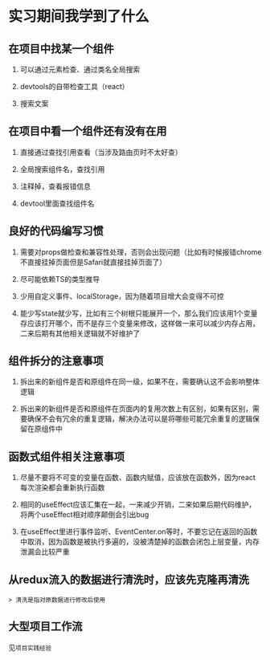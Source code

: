 <!--
 * @Description: 
 * @Author: caohaohao
 * @Date: 2021-05-06 17:36:47
 * @LastEditTime: 2021-05-18 21:26:19
 * @LastEditors: caohaohao
-->
# 实习期间我学到了什么

## 在项目中找某一个组件

1. 可以通过元素检查、通过类名全局搜索

2. devtools的自带检查工具（react）

3. 搜索文案

## 在项目中看一个组件还有没有在用

1. 直接通过查找引用查看（当涉及路由页时不太好查）

2. 全局搜索组件名，查找引用

3. 注释掉，查看报错信息

4. devtool里面查找组件名

## 良好的代码编写习惯

1. 需要对props做检查和兼容性处理，否则会出现问题（比如有时候报错chrome不直接挂掉页面但是Safari就直接挂掉页面了）

2. 尽可能依赖TS的类型推导

3. 少用自定义事件、localStorage，因为随着项目增大会变得不可控

4. 能少写state就少写，比如有三个树根只能展开一个，那么我们应该用1个变量存应该打开哪个，而不是存三个变量来修改，这样做一来可以减少内存占用，二来后期有其他相关逻辑就不好维护了

## 组件拆分的注意事项

1. 拆出来的新组件是否和原组件在同一级，如果不在，需要确认这不会影响整体逻辑

2. 拆出来的新组件是否和原组件在页面内的复用次数上有区别，如果有区别，需要确保不会有冗余的重复逻辑，解决办法可以是将哪些可能冗余重复的逻辑保留在原组件中

## 函数式组件相关注意事项

1. 尽量不要将不可变的变量在函数、函数内赋值，应该放在函数外，因为react每次渲染都会重新执行函数

2. 相同的useEffect应该汇集在一起，一来减少开销，二来如果后期代码维护，将两个useEffect相对顺序颠倒会引出bug

3. 在useEffect里进行事件监听、EventCenter.on等时，不要忘记在返回的函数中取消，因为函数是被执行多遍的，没被清楚掉的函数会闭包上层变量，内存泄漏会比较严重

## 从redux流入的数据进行清洗时，应该先克隆再清洗

    > 清洗是指对原数据进行修改后使用

## 大型项目工作流

见`项目实践经验`



